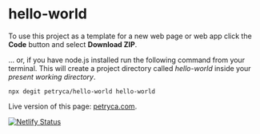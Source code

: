 # hello-world

To use this project as a template for a new web page or web app click the **Code** button and select **Download ZIP**.

... or, if you have node.js installed run the following command from your terminal. This will create a project directory called *hello-world* inside your *present working directory*.

```
npx degit petryca/hello-world hello-world
```

Live version of this page: [petryca.com](https://petryca.com/).

[![Netlify Status](https://api.netlify.com/api/v1/badges/6b6c1cac-406a-4444-a859-32dbfd7d3e99/deploy-status)](https://app.netlify.com/sites/keen-brattain-0e71b9/deploys)
